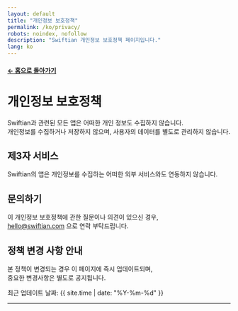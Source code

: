 ```yaml
---
layout: default
title: "개인정보 보호정책"
permalink: /ko/privacy/
robots: noindex, nofollow
description: "Swiftian 개인정보 보호정책 페이지입니다."
lang: ko
---
```


#### [← 홈으로 돌아가기](/ko/)

# 개인정보 보호정책

Swiftian과 관련된 모든 앱은 어떠한 개인 정보도 수집하지 않습니다.  
개인정보를 수집하거나 저장하지 않으며, 사용자의 데이터를 별도로 관리하지 않습니다.

## 제3자 서비스
Swiftian의 앱은 개인정보를 수집하는 어떠한 외부 서비스와도 연동하지 않습니다.

## 문의하기
이 개인정보 보호정책에 관한 질문이나 의견이 있으신 경우,  
[hello@swiftian.com](mailto:hello@swiftian.com) 으로 연락 부탁드립니다.

## 정책 변경 사항 안내
본 정책이 변경되는 경우 이 페이지에 즉시 업데이트되며,  
중요한 변경사항은 별도로 공지됩니다.

최근 업데이트 날짜: {{ site.time | date: "%Y-%m-%d" }}

---


